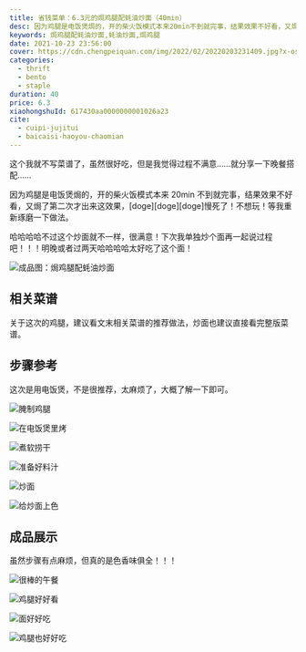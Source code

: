 ```yaml
---
title: 省钱菜单：6.3元的焗鸡腿配蚝油炒面（40min）
desc: 因为鸡腿是电饭煲焗的，开的柴火饭模式本来20min不到就完事，结果效果不好看，又焗了第二次才出来这效果，[doge][doge][doge]慢死了！不想玩！等我重新琢磨一下做法。
keywords: 焗鸡腿配蚝油炒面,蚝油炒面,焗鸡腿
date: 2021-10-23 23:56:00
cover: https://cdn.chengpeiquan.com/img/2022/02/20220203231409.jpg?x-oss-process=image/interlace,1
categories:
  - thrift
  - bento
  - staple
duration: 40
price: 6.3
xiaohongshuId: 617430aa0000000001026a23
cite:
  - cuipi-jujitui
  - baicaisi-haoyou-chaomian
---
```


这个我就不写菜谱了，虽然很好吃，但是我觉得过程不满意……就分享一下晚餐搭配……

因为鸡腿是电饭煲焗的，开的柴火饭模式本来 20min 不到就完事，结果效果不好看，又焗了第二次才出来这效果，[doge][doge][doge]慢死了！不想玩！等我重新琢磨一下做法。

哈哈哈哈不过这个炒面就不一样，很满意！下次我单独炒个面再一起说过程吧！！！明晚或者过两天哈哈哈哈太好吃了这个面！

![成品图：焗鸡腿配蚝油炒面](https://cdn.chengpeiquan.com/img/2022/02/20220203231347.jpg?x-oss-process=image/interlace,1)

## 相关菜谱

关于这次的鸡腿，建议看文末相关菜谱的推荐做法，炒面也建议直接看完整版菜谱。

## 步骤参考

这次是用电饭煲，不是很推荐，太麻烦了，大概了解一下即可。

![腌制鸡腿](https://cdn.chengpeiquan.com/img/2022/02/20220203231341.jpg?x-oss-process=image/interlace,1)

![在电饭煲里烤](https://cdn.chengpeiquan.com/img/2022/02/20220203231342.jpg?x-oss-process=image/interlace,1)

![煮软捞干](https://cdn.chengpeiquan.com/img/2022/02/20220203231343.jpg?x-oss-process=image/interlace,1)

![准备好料汁](https://cdn.chengpeiquan.com/img/2022/02/20220203231344.jpg?x-oss-process=image/interlace,1)

![炒面](https://cdn.chengpeiquan.com/img/2022/02/20220203231345.jpg?x-oss-process=image/interlace,1)

![给炒面上色](https://cdn.chengpeiquan.com/img/2022/02/20220203231346.jpg?x-oss-process=image/interlace,1)

## 成品展示

虽然步骤有点麻烦，但真的是色香味俱全！！！

![很棒的午餐](https://cdn.chengpeiquan.com/img/2022/02/20220203231348.jpg?x-oss-process=image/interlace,1)

![鸡腿好好看](https://cdn.chengpeiquan.com/img/2022/02/20220203231349.jpg?x-oss-process=image/interlace,1)

![面好好吃](https://cdn.chengpeiquan.com/img/2022/02/20220203231350.jpg?x-oss-process=image/interlace,1)

![鸡腿也好好吃](https://cdn.chengpeiquan.com/img/2022/02/20220203231351.jpg?x-oss-process=image/interlace,1)
